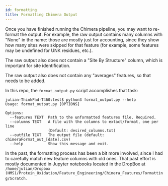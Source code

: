```yaml
---
id: formatting
title: Formatting Chimera Output
---
```


Once you have finished running the Chimera pipeline, you may want to re-format the output. For example, the raw output contains many columns with "None" in the name: those are mostly just for accounting, since they show how many sites were skipped for that feature (for example, some features may be undefined for UNK residues, etc.).

The raw output also does not contain a "Site By Structure" column, which is important for site identification.

The raw output also does not contain any "averages" features, so that needs to be added.

In this repo, the `format_output.py` script accomplishes that task:

```text
julian-ThinkPad-T460:test$ python3 format_output.py --help
Usage: format_output.py [OPTIONS]

Options:
  --features TEXT  Path to the unformatted features file. Required.
  --columns TEXT   A file with the columns to extact/format, one per line
                   (Default: desired_columns.txt)
  --outfile TEXT   The output file (default: chimeraFormat_out_[date].csv)
  --help           Show this message and exit.
```

In the past, the formatting process has been a bit more involved, since I had to carefully match new feature columns with old ones. That past effort is mostly documented in Jupyter notebooks located in the DropBox at `/home/julian/Dropbox (HMS)/Protein_Oxidation/Feature_Engineering/Chimera_Features/Formatting/Scratch`.
